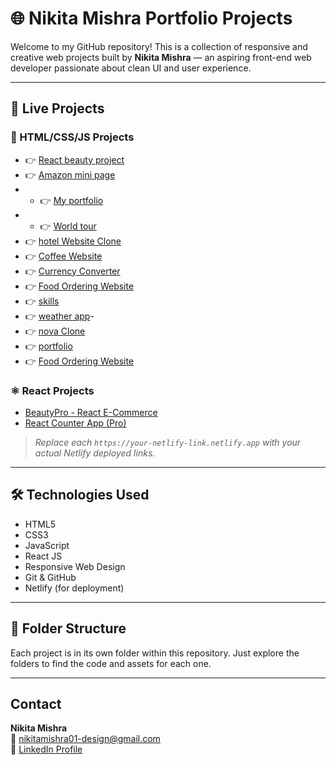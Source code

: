 
# 🌐 Nikita Mishra Portfolio Projects

Welcome to my GitHub repository! This is a collection of responsive and creative web projects built by **Nikita Mishra** — an aspiring front-end web developer passionate about clean UI and user experience.

---

## 🚀 Live Projects

### 🔷 HTML/CSS/JS Projects
- 👉 [React beauty project](https://react-beautyapp.netlify.app/)
- 👉 [Amazon mini page](https://amazone121.netlify.app/)
- - 👉 [My portfolio](https://nikku1213.netlify.app/)
- - 👉 [World tour](https://world1211.netlify.app/)
- 👉 [hotel Website Clone](https://hotel1212.netlify.app/)
- 👉 [Coffee Website](https://your-netlify-link.netlify.app)
- 👉 [Currency Converter](https://nikita1111.netlify.app/)
- 👉 [Food Ordering Website]()
- 👉 [skills](https://nikku121212.netlify.app/) 
- 👉 [weather app](https://weath12.netlify.app/)-
- 👉 [nova Clone](https://nikku1717.netlify.app/)
-  👉 [portfolio](https://ourpage.netlify.app/)
  - 👉 [Food Ordering Website](https://proj1112.netlify.app/)

### ⚛️ React Projects

-  [BeautyPro - React E-Commerce](https://your-netlify-link.netlify.app)
-  [React Counter App (Pro)](https://your-netlify-link.netlify.app)


>  _Replace each `https://your-netlify-link.netlify.app` with your actual Netlify deployed links._

---

## 🛠️ Technologies Used

- HTML5  
- CSS3  
- JavaScript  
- React JS  
- Responsive Web Design  
- Git & GitHub  
- Netlify (for deployment)

---

## 📁 Folder Structure

Each project is in its own folder within this repository. Just explore the folders to find the code and assets for each one.

---

##  Contact

 **Nikita Mishra**  
📧 [nikitamishra01-design@gmail.com](mailto:nikitamishra01-design@gmail.com)  
🔗 [LinkedIn Profile](https://www.linkedin.com/in/nikita-mishra-0881b5375)


